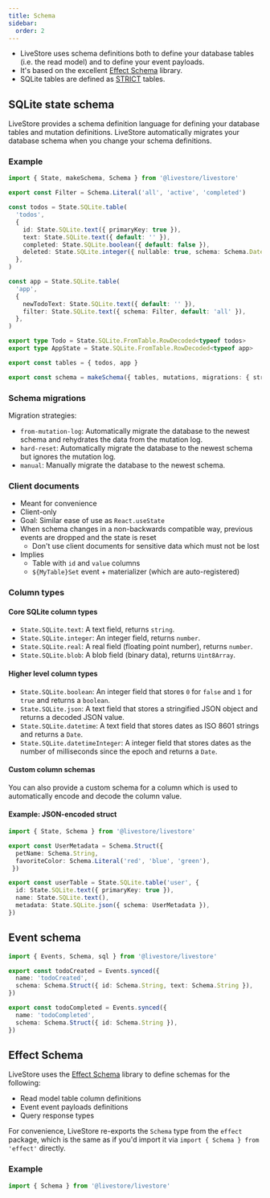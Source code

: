 ```yaml
---
title: Schema
sidebar:
  order: 2
---
```


- LiveStore uses schema definitions both to define your database tables (i.e. the read model) and to define your event payloads.
- It's based on the excellent [Effect Schema](https://effect.website/docs/schema/introduction/) library.
- SQLite tables are defined as [STRICT](https://www.sqlite.org/stricttables.html) tables.

## SQLite state schema

LiveStore provides a schema definition language for defining your database tables and mutation definitions. LiveStore automatically migrates your database schema when you change your schema definitions.

### Example

```ts
import { State, makeSchema, Schema } from '@livestore/livestore'

export const Filter = Schema.Literal('all', 'active', 'completed')

const todos = State.SQLite.table(
  'todos',
  {
    id: State.SQLite.text({ primaryKey: true }),
    text: State.SQLite.text({ default: '' }),
    completed: State.SQLite.boolean({ default: false }),
    deleted: State.SQLite.integer({ nullable: true, schema: Schema.DateFromNumber }),
  },
)

const app = State.SQLite.table(
  'app',
  {
    newTodoText: State.SQLite.text({ default: '' }),
    filter: State.SQLite.text({ schema: Filter, default: 'all' }),
  },
)

export type Todo = State.SQLite.FromTable.RowDecoded<typeof todos>
export type AppState = State.SQLite.FromTable.RowDecoded<typeof app>

export const tables = { todos, app }

export const schema = makeSchema({ tables, mutations, migrations: { strategy: 'from-mutation-log' } })

```

### Schema migrations

Migration strategies:

- `from-mutation-log`: Automatically migrate the database to the newest schema and rehydrates the data from the mutation log.
- `hard-reset`: Automatically migrate the database to the newest schema but ignores the mutation log.
- `manual`: Manually migrate the database to the newest schema.

### Client documents

- Meant for convenience
- Client-only
- Goal: Similar ease of use as `React.useState`
- When schema changes in a non-backwards compatible way, previous events are dropped and the state is reset
  - Don't use client documents for sensitive data which must not be lost
- Implies
  - Table with `id` and `value` columns
  - `${MyTable}Set` event + materializer (which are auto-registered)

### Column types

#### Core SQLite column types

- `State.SQLite.text`: A text field, returns `string`.
- `State.SQLite.integer`: An integer field, returns `number`.
- `State.SQLite.real`: A real field (floating point number), returns `number`.
- `State.SQLite.blob`: A blob field (binary data), returns `Uint8Array`.

#### Higher level column types

- `State.SQLite.boolean`: An integer field that stores `0` for `false` and `1` for `true` and returns a `boolean`.
- `State.SQLite.json`: A text field that stores a stringified JSON object and returns a decoded JSON value.
- `State.SQLite.datetime`: A text field that stores dates as ISO 8601 strings and returns a `Date`.
- `State.SQLite.datetimeInteger`: A integer field that stores dates as the number of milliseconds since the epoch and returns a `Date`.


#### Custom column schemas

You can also provide a custom schema for a column which is used to automatically encode and decode the column value.

#### Example: JSON-encoded struct

```ts
import { State, Schema } from '@livestore/livestore'

export const UserMetadata = Schema.Struct({ 
  petName: Schema.String,
  favoriteColor: Schema.Literal('red', 'blue', 'green'),
 })

export const userTable = State.SQLite.table('user', {
  id: State.SQLite.text({ primaryKey: true }),
  name: State.SQLite.text(),
  metadata: State.SQLite.json({ schema: UserMetadata }),
})
```


## Event schema


```ts
import { Events, Schema, sql } from '@livestore/livestore'

export const todoCreated = Events.synced({
  name: 'todoCreated',
  schema: Schema.Struct({ id: Schema.String, text: Schema.String }),
})

export const todoCompleted = Events.synced({
  name: 'todoCompleted',
  schema: Schema.Struct({ id: Schema.String }),
})
```

## Effect Schema

LiveStore uses the [Effect Schema](https://effect.website/docs/schema/introduction/) library to define schemas for the following:

- Read model table column definitions
- Event event payloads definitions
- Query response types

For convenience, LiveStore re-exports the `Schema` type from the `effect` package, which is the same as if you'd import it via `import { Schema } from 'effect'` directly.

### Example

```ts
import { Schema } from '@livestore/livestore'
```